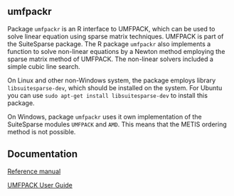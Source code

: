 ## umfpackr

Package `umfpackr` is an R interface to UMFPACK, which can be used
to solve linear equation using sparse matrix techniques. UMFPACK is part of the SuiteSparse package.
The R package `umfpackr` also implements a function to solve non-linear 
equations by a Newton method employing the sparse matrix method of UMFPACK.
The non-linear solvers included a simple cubic line search.

On Linux and other non-Windows system, the package employs library `libsuitesparse-dev`, which should
be installed on the system. For Ubuntu you can use `sudo apt-get install libsuitesparse-dev` to install this package.

On Windows, package `umfpackr` uses it own implementation of the SuiteSparse modules `UMFPACK` and `AMD`. This means that the METIS ordering
method is not possible.

## Documentation

[Reference manual](umfpackr.pdf)

[UMFPACK User Guide](pkg/vignettes/UMFPACK_UserGuide.pdf)

